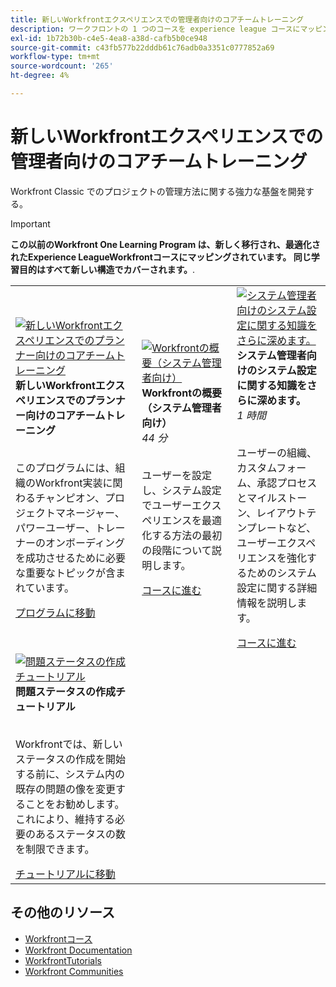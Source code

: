 ```yaml
---
title: 新しいWorkfrontエクスペリエンスでの管理者向けのコアチームトレーニング
description: ワークフロントの 1 つのコースを experience league コースにマッピング
exl-id: 1b72b30b-c4e5-4ea8-a38d-cafb5b0ce948
source-git-commit: c43fb577b22dddb61c76adb0a3351c0777852a69
workflow-type: tm+mt
source-wordcount: '265'
ht-degree: 4%

---
```


# 新しいWorkfrontエクスペリエンスでの管理者向けのコアチームトレーニング

Workfront Classic でのプロジェクトの管理方法に関する強力な基盤を開発する。

>[!IMPORTANT]
>
>**この以前のWorkfront One Learning Program は、新しく移行され、最適化されたExperience LeagueWorkfrontコースにマッピングされています。  同じ学習目的はすべて新しい構造でカバーされます。**.

<table>
  <tr>
   <td>
      <a href="https://experienceleague.adobe.com/docs/workfront-course-map/using/learning-programs/core-team-training-program-for-planners.html?lang=en">
      <img alt="新しいWorkfrontエクスペリエンスでのプランナー向けのコアチームトレーニング" src="https://cdn.experienceleague.adobe.com/thumb/get-started-with-workfront-for-planners.png"/>
      </a>
      <div>
         <strong>新しいWorkfrontエクスペリエンスでのプランナー向けのコアチームトレーニング</strong></a>         
      </div>
      <p>
        <br/>
         このプログラムには、組織のWorkfront実装に関わるチャンピオン、プロジェクトマネージャー、パワーユーザー、トレーナーのオンボーディングを成功させるために必要な重要なトピックが含まれています。
      </p>
      <a  rel="noreferrer" target="_blank" href="https://experienceleague.adobe.com/docs/workfront-course-map/using/learning-programs/core-team-training-program-for-planners.html?lang=en" class="spectrum-Button spectrum-Button--primary spectrum-Button--sizeM">
      <span class="spectrum-Button-label has-no-wrap has-text-weight-bold">プログラムに移動</span>
      </a>
   </td>   
   <td>
      <a href="https://experienceleague.adobe.com/?recommended=Workfront-A-1-2022.1.admin">
      <img alt="Workfrontの概要（システム管理者向け）" src="https://cdn.experienceleague.adobe.com/thumb/create-custom-reports-and-dashboards.png"/>
      </a>
      <div>
         <strong>Workfrontの概要（システム管理者向け）</strong></a>
         <br/><em>44 分</em>
      </div>
      <p>
        <br/>
         ユーザーを設定し、システム設定でユーザーエクスペリエンスを最適化する方法の最初の段階について説明します。
      </p>
      <a  rel="noreferrer" target="_blank" href="https://experienceleague.adobe.com/?recommended=Workfront-A-1-2022.1.admin" class="spectrum-Button spectrum-Button--primary spectrum-Button--sizeM">
      <span class="spectrum-Button-label has-no-wrap has-text-weight-bold">コースに進む</span>
      </a>
   </td>
    <td>
      <a href="https://experienceleague.adobe.com/?recommended=Workfront-A-1-2022.2.admin">
      <img alt="システム管理者向けのシステム設定に関する知識をさらに深めます。" src="https://cdn.experienceleague.adobe.com/thumb/further-your-system-settings-knowledge-for-system-administrators.png"/>
      </a>
      <div>
         <strong>システム管理者向けのシステム設定に関する知識をさらに深めます。</strong></a>
         <br/><em>1 時間</em>
      </div>
      <p>
        <br/>
         ユーザーの組織、カスタムフォーム、承認プロセスとマイルストーン、レイアウトテンプレートなど、ユーザーエクスペリエンスを強化するためのシステム設定に関する詳細情報を説明します。
      </p>
      <a  rel="noreferrer" target="_blank" href="https://experienceleague.adobe.com/?recommended=Workfront-A-1-2022.2.admin" class="spectrum-Button spectrum-Button--primary spectrum-Button--sizeM">
      <span class="spectrum-Button-label has-no-wrap has-text-weight-bold">コースに進む</span>
      </a>
   </td>
  </tr>
    <tr>
   <td>
      <a href="https://experienceleague.adobe.com/docs/workfront-learn/tutorials-workfront/administration-and-setup/configure-system-defaults/create-an-issue-status.html?lang=en">
      <img alt="問題ステータスの作成チュートリアル" src="https://cdn.experienceleague.adobe.com/thumb/docs-workfront.png"/>
      </a>
      <div>
         <strong>問題ステータスの作成チュートリアル</strong></a>
      </div>
      <p>
        <br/>
         Workfrontでは、新しいステータスの作成を開始する前に、システム内の既存の問題の像を変更することをお勧めします。 これにより、維持する必要のあるステータスの数を制限できます。
      </p>
      <a  rel="noreferrer" target="_blank" href="https://experienceleague.adobe.com/docs/workfront-learn/tutorials-workfront/administration-and-setup/configure-system-defaults/create-an-issue-status.html?lang=en" class="spectrum-Button spectrum-Button--primary spectrum-Button--sizeM">
      <span class="spectrum-Button-label has-no-wrap has-text-weight-bold">チュートリアルに移動</span>
      </a>
   </td>   
  </tr>
</table>

## その他のリソース

* [Workfrontコース](https://experienceleague.adobe.com/?lang=en&amp;Solution=Workfront#courses)
* [Workfront Documentation](https://experienceleague.adobe.com/docs/workfront.html)
* [WorkfrontTutorials](https://experienceleague.adobe.com/docs/workfront-learn/tutorials-workfront/home.html)
* [Workfront Communities](https://experienceleaguecommunities.adobe.com/t5/workfront/ct-p/workfront)
